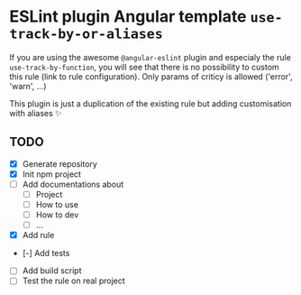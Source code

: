 # ESLint plugin Angular template `use-track-by-or-aliases`

If you are using the awesome `@angular-eslint` plugin and especialy the rule `use-track-by-function`,
you will see that there is no possibility to custom this rule (link to rule configuration). Only params of criticy is allowed ('error', 'warn', ...)

This plugin is just a duplication of the existing rule but adding customisation with aliases ✨

## TODO

- [x] Generate repository
- [x] Init npm project
- [ ] Add documentations about
  - [ ] Project
  - [ ] How to use
  - [ ] How to dev
  - [ ] ...
- [x] Add rule
- [-] Add tests
- [ ] Add build script
- [ ] Test the rule on real project

